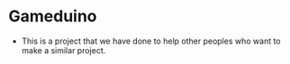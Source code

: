 # Gameduino

* This is a project that we have done to help other peoples who want to make a similar project.
 
